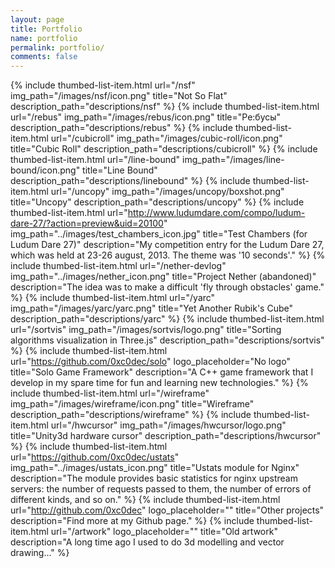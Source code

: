 ```yaml
---
layout: page
title: Portfolio
name: portfolio
permalink: portfolio/
comments: false
---
```


{% include thumbed-list-item.html url="/nsf" img_path="/images/nsf/icon.png" title="Not So Flat" description_path="descriptions/nsf" %}
{% include thumbed-list-item.html url="/rebus" img_path="/images/rebus/icon.png" title="Ре:бусы" description_path="descriptions/rebus" %}
{% include thumbed-list-item.html url="/cubicroll" img_path="/images/cubic-roll/icon.png" title="Cubic Roll" description_path="descriptions/cubicroll" %}
{% include thumbed-list-item.html url="/line-bound" img_path="/images/line-bound/icon.png" title="Line Bound" description_path="descriptions/linebound" %}
{% include thumbed-list-item.html url="/uncopy" img_path="/images/uncopy/boxshot.png" title="Uncopy" description_path="descriptions/uncopy" %}
{% include thumbed-list-item.html url="http://www.ludumdare.com/compo/ludum-dare-27/?action=preview&uid=20100" img_path="../images/test_chambers_icon.jpg" title="Test Chambers (for Ludum Dare 27)" description="My competition entry for the Ludum Dare 27, which was held at 23-26 august, 2013. The theme was '10 seconds'." %}
{% include thumbed-list-item.html url="/nether-devlog" img_path="../images/nether_icon.png" title="Project Nether (abandoned)" description="The idea was to make a difficult 'fly through obstacles' game." %}
{% include thumbed-list-item.html url="/yarc" img_path="/images/yarc/yarc.png" title="Yet Another Rubik's Cube" description_path="descriptions/yarc" %}
{% include thumbed-list-item.html url="/sortvis" img_path="/images/sortvis/logo.png" title="Sorting algorithms visualization in Three.js" description_path="descriptions/sortvis" %}
{% include thumbed-list-item.html url="https://github.com/0xc0dec/solo" logo_placeholder="No logo" title="Solo Game Framework" description="A C++ game framework that I develop in my spare time for fun and learning new technologies." %}
{% include thumbed-list-item.html url="/wireframe" img_path="/images/wireframe/icon.png" title="Wireframe" description_path="descriptions/wireframe" %}
{% include thumbed-list-item.html url="/hwcursor" img_path="/images/hwcursor/logo.png" title="Unity3d hardware cursor" description_path="descriptions/hwcursor" %}
{% include thumbed-list-item.html url="https://github.com/0xc0dec/ustats" img_path="../images/ustats_icon.png" title="Ustats module for Nginx" description="The module provides basic statistics for nginx upstream servers: the number of requests passed to them, the number of errors of different kinds, and so on." %}
{% include thumbed-list-item.html url="http://github.com/0xc0dec" logo_placeholder="" title="Other projects" description="Find more at my Github page." %}
{% include thumbed-list-item.html url="/artwork" logo_placeholder="" title="Old artwork" description="A long time ago I used to do 3d modelling and vector drawing..." %}

